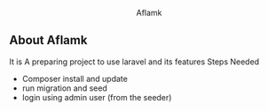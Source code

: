 <p align="center">Aflamk

<p align="center">
</p>

## About Aflamk

It is A preparing project to use laravel and its features 
Steps Needed
- Composer install and update
- run migration and seed
- login using admin user (from the seeder)
